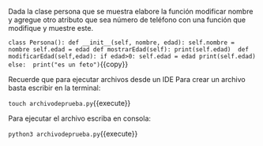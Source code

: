 Dada la clase persona que se muestra elabore la función modificar nombre y agregue otro atributo que sea número de teléfono con una función que modifique y muestre este.


`class Persona():
    def __init__(self, nombre, edad):
        self.nombre = nombre
        self.edad = edad
    def mostrarEdad(self):
        print(self.edad) 
    def modificarEdad(self,edad):
        if edad>0:
            self.edad = edad
            print(self.edad)
        else: 
            print("es un feto")`{{copy}}
            
            
Recuerde que para ejecutar archivos desde un IDE
Para crear un archivo basta escribir en la terminal:

`touch archivodeprueba.py`{{execute}}

Para ejecutar el archivo escriba en consola:

`python3 archivodeprueba.py`{{execute}}
